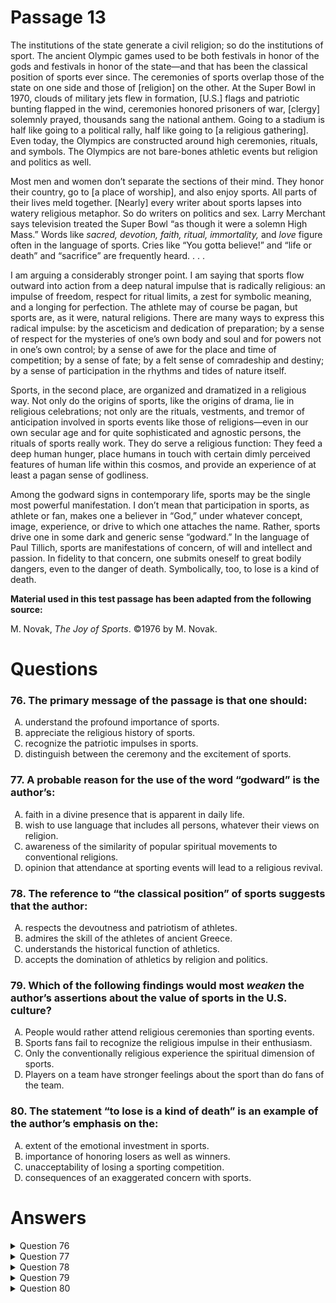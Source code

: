 # Passage 13
The institutions of the state generate a civil religion; so do the institutions of sport. The ancient Olympic games used to be both festivals in honor of the gods and festivals in honor of the state—and that has been the classical position of sports ever since. The ceremonies of sports overlap those of the state on one side and those of [religion] on the other. At the Super Bowl in 1970, clouds of military jets flew in formation, [U.S.] flags and patriotic bunting flapped in the wind, ceremonies honored prisoners of war, [clergy] solemnly prayed, thousands sang the national anthem. Going to a stadium is half like going to a political rally, half like going to [a religious gathering]. Even today, the Olympics are constructed around high ceremonies, rituals, and symbols. The Olympics are not bare-bones athletic events but religion and politics as well.

Most men and women don’t separate the sections of their mind. They honor their country, go to [a place of worship], and also enjoy sports. All parts of their lives meld together. [Nearly] every writer about sports lapses into watery religious metaphor. So do writers on politics and sex. Larry Merchant says television treated the Super Bowl “as though it were a solemn High Mass.” Words like *sacred, devotion, faith, ritual, immortality,* and *love* figure often in the language of sports. Cries like “You gotta believe!” and “life or death” and “sacrifice” are frequently heard. . . .

I am arguing a considerably stronger point. I am saying that sports flow outward into action from a deep natural impulse that is radically religious: an impulse of freedom, respect for ritual limits, a zest for symbolic meaning, and a longing for perfection. The athlete may of course be pagan, but sports are, as it were, natural religions. There are many ways to express this radical impulse: by the asceticism and dedication of preparation; by a sense of respect for the mysteries of one’s own body and soul and for powers not in one’s own control; by a sense of awe for the place and time of competition; by a sense of fate; by a felt sense of comradeship and destiny; by a sense of participation in the rhythms and tides of nature itself.

Sports, in the second place, are organized and dramatized in a religious way. Not only do the origins of sports, like the origins of drama, lie in religious celebrations; not only are the rituals, vestments, and tremor of anticipation involved in sports events like those of religions—even in our own secular age and for quite sophisticated and agnostic persons, the rituals of sports really work. They do serve a religious function: They feed a deep human hunger, place humans in touch with certain dimly perceived features of human life within this cosmos, and provide an experience of at least a pagan sense of godliness.

Among the godward signs in contemporary life, sports may be the single most powerful manifestation. I don’t mean that participation in sports, as athlete or fan, makes one a believer in “God,” under whatever concept, image, experience, or drive to which one attaches the name. Rather, sports drive one in some dark and generic sense “godward.” In the language of Paul Tillich, sports are manifestations of concern, of will and intellect and passion. In fidelity to that concern, one submits oneself to great bodily dangers, even to the danger of death. Symbolically, too, to lose is a kind of death.

**Material used in this test passage has been adapted from the following source:**

M. Novak, *The Joy of Sports*. ©1976 by M. Novak.

# Questions
### 76. The primary message of the passage is that one should:
<ol type="A">
  <li>understand the profound importance of sports.</li>
  <li>appreciate the religious history of sports.</li>
  <li>recognize the patriotic impulses in sports.</li>
  <li>distinguish between the ceremony and the excitement of sports.</li>
</ol>

### 77. A probable reason for the use of the word “godward” is the author’s:
<ol type="A">
  <li>faith in a divine presence that is apparent in daily life.</li>
  <li>wish to use language that includes all persons, whatever their views on religion.</li>
  <li>awareness of the similarity of popular spiritual movements to conventional religions.</li>
  <li>opinion that attendance at sporting events will lead to a religious revival.</li>
</ol>

### 78. The reference to “the classical position” of sports suggests that the author:
<ol type="A">
  <li>respects the devoutness and patriotism of athletes.</li>
  <li>admires the skill of the athletes of ancient Greece.</li>
  <li>understands the historical function of athletics.</li>
  <li>accepts the domination of athletics by religion and politics.</li>
</ol>

### 79. Which of the following findings would most *weaken* the author’s assertions about the value of sports in the U.S. culture?
<ol type="A">
  <li>People would rather attend religious ceremonies than sporting events.</li>
  <li>Sports fans fail to recognize the religious impulse in their enthusiasm.</li>
  <li>Only the conventionally religious experience the spiritual dimension of sports.</li>
  <li>Players on a team have stronger feelings about the sport than do fans of the team.</li>
</ol>

### 80. The statement “to lose is a kind of death” is an example of the author’s emphasis on the:
<ol type="A">
  <li>extent of the emotional investment in sports.</li>
  <li>importance of honoring losers as well as winners.</li>
  <li>unacceptability of losing a sporting competition.</li>
  <li>consequences of an exaggerated concern with sports.</li>
</ol>

# Answers
<details>
  <summary>Question 76</summary>
  <b>Solution</b>: The correct answer is <b>A</b>.

  <ol type="A">
    <li>The author makes several statements that emphasize this point: “The institutions of the state generate a civil religion; so do the institutions of sport.” The author then cites the example of the ancient and modern Olympics and the Super Bowl, which to varying degrees honor the gods and the state and “are constructed around high ceremonies, rituals, and symbols.” The author later reinforces this point: “Sports . . . are organized and dramatized in a religious way.” The author elaborates on this theme in a way that underscores this profound importance of sports in public life: “. . . sports flow outward into action from a deep natural impulse that is radically religious: an impulse of freedom, respect for ritual limits, a zest for symbolic meaning, and a longing for perfection.”</li>
    <li>While the religious history of sports plays into the passage argument in the way the author discusses the ancient Olympics, this religious history does not represent the main point but only supports it. See <i>rationale A</i>.</li>
    <li>The patriotic impulses in sports to which the author refers do not represent the main point of the passage but only support it. These impulses are but one dimension in the larger significance that sports takes on in public life, as the author points out: “Most men and women don’t separate the sections of their mind. They honor their country, go to a place of worship, and also enjoy sports. All parts of their lives meld together.”</li>
    <li>The author does not make this distinction but, instead, implies that the ceremony and the excitement and drama of sports represent one part of the whole: “Sports . . . are organized and dramatized in a religious way.”</li>
  </ol>
</details>

<details>
  <summary>Question 77</summary>
  <b>Solution</b>: The correct answer is <b>B</b>.

  <ol type="A">
    <li>The author takes care to distinguish ‘godward’ from the narrower sense of a divine presence, in particular, pointing out: “I don’t mean that participation in sports, as athlete or fan, makes one a believer in ‘God,’ under whatever concept, image, experience, or drive to which one attaches the name.”</li>
    <li>The author uses this word in the more generic sense of explaining the religious impulses in sports: “Among the godward signs in contemporary life, sports may be the single most powerful manifestation. I don’t mean that participation in sports, as athlete or fan, makes one a believer in ‘God,’ under whatever concept, image, experience, or drive to which one attaches the name. Rather, sports drive one in some dark and generic sense ‘godward.’”</li>
    <li>Popular spiritual movements, or their relationship to conventional religions, are not even discussed in the passage. The author does discuss some of the ways sports takes on the qualities of conventional religion, for example, pointing out how “the rituals, vestments, and tremor of anticipation involved in sports events are like those of religions.”</li>
    <li>The author never implies that interest in sports will lead to a religious revival, only that contemporary sports incorporate the qualities of religious observances. See <i>rationale C</i>.</li>
  </ol>
</details>

<details>
  <summary>Question 78</summary>
  <b>Solution</b>: The correct answer is <b>C</b>.

  <ol type="A">
    <li>The author does not suggest that athletes are necessarily devout or patriotic, even suggesting otherwise: “The athlete may of course be pagan, but sports are, as it were, natural religions.”</li>
    <li>The author does not use the term “classical position” in reference to the skills of ancient Greek athletes, nor even allude to their skills anywhere in the passage. See <i>rationale C</i>.</li>
    <li>The author traces the contemporary phenomenon of sports as a kind of civil religion back to the ancient Greeks. Therefore, the author uses this terminology in the sense of recognizing this on-going function of sports in public life: “The ancient Olympic games used to be both festivals in honor of the gods and festivals in honor of the state—and that has been the <i>classical position</i> of sports ever since” (<i>italics added</i>).</li>
    <li>The author neither rejects nor accepts the domination of athletics by religion and politics by using this terminology. The author simply uses it more objectively in order to show how the relationship between sports, politics, and religion is a long-standing historical fact that extends into the present. See <i>rationale C</i>.</li>
  </ol>
</details>

<details>
  <summary>Question 79</summary>
  <b>Solution</b>: The correct answer is <b>C</b>.

  <ol type="A">
    <li>Even if this were true, this would only make a statement about people’s preferences and would have no significant impact on the author’s argument that sporting events take on religious qualities. This would even, in a sense, support the argument, because one explanation for why more people would attend religious ceremonies could be that the conventionally religious would find their particular God in the religious ceremonies that they attend rather than in sporting events, which, as the author contends, take on a religious character without expressing a particular religious faith.</li>
    <li>Just because sports fans fail to recognize it does not necessarily mean it is not there—and perhaps they would recognize their religious impulse once the author brought it to their attention.</li>
    <li>The author makes the point that sports take on a religious character, driving one “godward” no matter what one’s belief in God may be. If it were true that only the conventionally religious tended to enjoy the spiritual dimension of sports, the author would need to substantially revise this analysis.</li>
    <li>This would not be relevant to the argument, since the feelings of athletes in relation to the feelings of fans in a sport is a matter separate from the matter of the religious dimension of sports.</li>
  </ol>
</details>

<details>
  <summary>Question 80</summary>
  <b>Solution</b>: The correct answer is <b>A</b>.

  <ol type="A">
    <li>The author makes this statement in the context of discussing the extent of the emotional investment in sports: “In the language of Paul Tillich, sports are manifestations of concern, of will and intellect and passion. In fidelity to that concern, one submits oneself to great bodily dangers, even to the danger of death. Symbolically, too, to lose is a kind of death.”</li>
    <li>Honoring losers as well as winners does not enter into the passage discussion at all, much less in reference to this particular point.</li>
    <li>The author, in a sense, makes a case for the <i>acceptability</i> of losing here, by implying that losing, like death, is part of the order of things, a point made earlier in the passage when the author refers to how sports express a larger order of things that includes fate, destiny, and “a sense of participation in the rhythms and tides of nature itself.” The author implies that one who participates in sports submits oneself to losing the way one submits “to great bodily dangers, even to the danger of death.” In other words, one accepts that one may not only lose, but die trying.</li>
    <li>While the inference could be made that the religious dimension of sports represents evidence of an exaggerated concern with sports, this inference would be external to the passage argument, since the author nowhere states or implies an exaggerated concern with sports. The author suggests otherwise, that concern for sports is not exaggerated but represents a deeply human experience: “They feed a deep human hunger, place humans in touch with certain dimly perceived features of human life within this cosmos, and provide an experience of at least a pagan sense of godliness.”</li>
  </ol>
</details>
